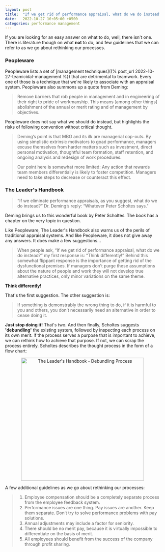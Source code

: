 ```yaml
---
layout: post
title:  "If we get rid of performance appraisal, what do we do instead?"
date:   2022-10-27 10:05:00 +0500
categories: performance management
---
```


If you are looking for an easy answer on what to do, well, there isn't one.
There is literature though on what **not** to do, and few guidelines that we can refer to as we go about rethinking our processes.

### Peopleware

Peopleware lists a set of [management techniques]({% post_url 2022-10-27-teamicidal-management %}) that are detrimental to teamwork.
Every one of those is a technique that we're likely to associate with an appraisal system. Peopleware also summons up a quote from Deming:

> Remove barriers that rob people in management and in engineering of their right to pride of workmanship. This means \[among other things\] abolishment of the annual or merit rating and of management by objectives.

Peopleware does not say what we should do instead, but highlights the risks of following convention without critical thought.

> Deming’s point is that MBO and its ilk are managerial cop-outs. By using simplistic extrinsic motivators to goad performance, managers excuse themselves from harder matters such as investment, direct personal motivation, thoughtful team formation, staff retention, and ongoing analysis and redesign of work procedures.
> 
> Our point here is somewhat more limited: Any action that rewards team members differentially is likely to foster competition. Managers need to take steps to decrease or counteract this effect.

### The Leader's Handbook

> “If we eliminate performance appraisals, as you suggest, what do we do instead?” Dr. Deming’s reply: “Whatever Peter Scholtes says."

Deming brings us to this wonderful book by Peter Scholtes. The book has a chapter on the very topic in question.

Like Peopleware, The Leader's Handbook also warns us of the perils of traditional appraisal systems. And like Peopleware, it does not give away any answers. It does make a few suggestions...

> When people ask, “If we get rid of performance appraisal, what do we do instead?” my first response is: “Think differently!” Behind this somewhat flippant response is the importance of getting rid of the dysfunctional premises. If managers don’t purge these assumptions about the nature of people and work they will not develop true alternative practices, only minor variations on the same theme.

**Think differently!**

That's the first suggestion. The other suggestion is:

> If something is demonstrably the wrong thing to do, if it is harmful to you and others, you don’t necessarily need an alternative in order to cease doing it.

**Just stop doing it!** That's two. And then finally, Scholtes suggests **'debundling'** the existing system, followed by inspecting each process on its own merit. If the process serves a purpose that is important to achieve, we can rethink how to achieve that purpose. If not, we can scrap the process entirely. Scholtes describes the thought process in the form of a flow chart:

<center><img src="/assets/images/the-leaders-handbook-debundling.png" width="400" alt="The Leader's Handbook - Debundling Process"></center>

A few additional guidelines as we go about rethinking our processes:

> 1. Employee compensation should be a completely separate process from the employee feedback system.
> 2. Performance issues are one thing. Pay issues are another. Keep them separate. Don’t try to solve performance problems with pay solutions.
> 3. Annual adjustments may include a factor for seniority.
> 4. There should be no merit pay, because it is virtually impossible to differentiate on the basis of merit.
> 5. All employees should benefit from the success of the company through profit sharing.